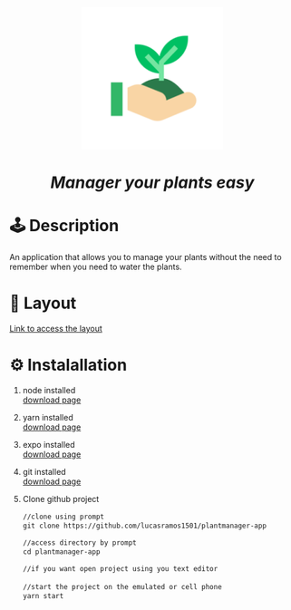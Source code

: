 <div align="center">
    <img src="assets/icon.png" width="250" />   

# *Manager your plants easy*

</div>

# 🕹 Description
An application that allows you to manage your plants without the need to remember when you need to water the plants. 

# 📱 Layout 
 [Link to access the layout](https://www.figma.com/file/2DcHi5a9WS1XqXtwX6DLEq/PlantManager-Copy?node-id=0%3A1)


# ⚙ Instalallation
1. node installed  </br> 
    [download page](https://nodejs.org/en/download/)
2. yarn installed </br> 
    [download page](https://yarnpkg.com/getting-started/install)
3. expo installed </br> 
   [download page](https://docs.expo.io/)
4. git installed </br> 
    [download page](https://git-scm.com/)

5. Clone github project </br> 
   ```
   //clone using prompt
   git clone https://github.com/lucasramos1501/plantmanager-app
   ```
   ```
   //access directory by prompt
   cd plantmanager-app
    ```
    ```
   //if you want open project using you text editor

   //start the project on the emulated or cell phone
   yarn start 
   ```

